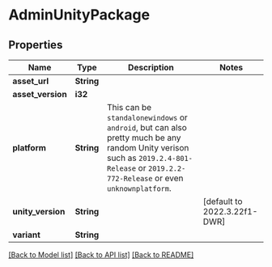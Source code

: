 # AdminUnityPackage

## Properties

Name | Type | Description | Notes
------------ | ------------- | ------------- | -------------
**asset_url** | **String** |  | 
**asset_version** | **i32** |  | 
**platform** | **String** | This can be `standalonewindows` or `android`, but can also pretty much be any random Unity verison such as `2019.2.4-801-Release` or `2019.2.2-772-Release` or even `unknownplatform`. | 
**unity_version** | **String** |  | [default to 2022.3.22f1-DWR]
**variant** | **String** |  | 

[[Back to Model list]](../README.md#documentation-for-models) [[Back to API list]](../README.md#documentation-for-api-endpoints) [[Back to README]](../README.md)


